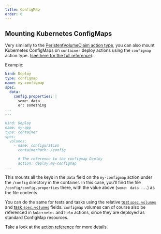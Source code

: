 ```yaml
---
title: ConfigMap
order: 6
---
```


## Mounting Kubernetes ConfigMaps

Very similarly to the [PeristentVolumeClaim action type](./persistentvolumeclaim.md), you can also mount Kubernetes ConfigMaps on `container` deploy actions using the `configmap` action type. ([see here for the full reference](../../../reference/action-types/Deploy/configmap.md)). 

Example:

```yaml
kind: Deploy
type: configmap
name: my-configmap
spec:
  data:
    config.properties: |
      some: data
      or: something
...
---

kind: Deploy
name: my-app
type: container
spec:
  volumes:
    - name: configuration
      containerPath: /config

      # The reference to the configmap Deploy
      action: deploy.my-configmap
...
```

This mounts all the keys in the `data` field on the `my-configmap` action under the `/config` directory in the container. In this case, you'll find the file `/config/config.properties` there, with the value above (`some: data ...`) as the file contents.

You can do the same for tests and tasks using the relative [test `spec.volumes`](../../../reference/action-types/Test/container.md#specvolumes) and [task `spec.volumes`](../../../reference/action-types/Run/container.md#specvolumes) fields. `configmap` volumes can of course also be referenced in `kubernetes` and `helm` actions, since they are deployed as standard ConfigMap resources.

Take a look at the [action reference](../../../reference/action-types/README.md) for more details.
